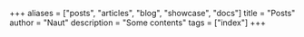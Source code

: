 +++
aliases = ["posts", "articles", "blog", "showcase", "docs"]
title = "Posts"
author = "Naut"
description = "Some contents"
tags = ["index"]
+++
